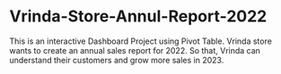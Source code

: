 # Vrinda-Store-Annul-Report-2022
 This is an interactive Dashboard Project using Pivot Table. Vrinda store wants to create an annual sales report for 2022. So that, Vrinda can understand their customers and grow more sales in 2023.

